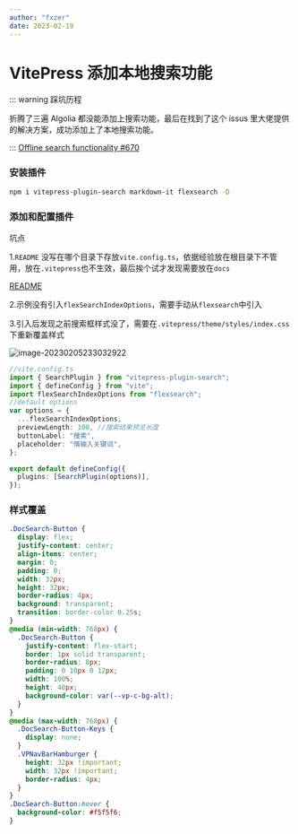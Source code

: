 ```yaml
---
author: "fxzer"
date: 2023-02-19
---
```


# VitePress 添加本地搜索功能

::: warning 踩坑历程

折腾了三遍 Algolia 都没能添加上搜索功能，最后在找到了这个 issus 里大佬提供的解决方案，成功添加上了本地搜索功能。

:::
[Offline search functionality #670](https://github.com/vuejs/vitepress/issues/670)

### 安装插件

```bash
npm i vitepress-plugin-search markdown-it flexsearch -D
```

### 添加和配置插件

坑点

1.`README` 没写在哪个目录下存放`vite.config.ts`，依据经验放在根目录下不管用，放在`.vitepress`也不生效，最后挨个试才发现需要放在`docs`

[README](https://github.com/emersonbottero/vitepress-plugin-search#readme)

2.示例没有引入`flexSearchIndexOptions`，需要手动从`flexsearch`中引入

3.引入后发现之前搜索框样式没了，需要在`.vitepress/theme/styles/index.css`下重新覆盖样式

![image-20230205233032922](https://zerdocs.oss-cn-shanghai.aliyuncs.com/202302052330956.png)

```typescript
//vite.config.ts
import { SearchPlugin } from "vitepress-plugin-search";
import { defineConfig } from "vite";
import flexSearchIndexOptions from "flexsearch";
//default options
var options = {
  ...flexSearchIndexOptions,
  previewLength: 100, //搜索结果预览长度
  buttonLabel: "搜索",
  placeholder: "情输入关键词",
};

export default defineConfig({
  plugins: [SearchPlugin(options)],
});
```

### 样式覆盖

```css
.DocSearch-Button {
  display: flex;
  justify-content: center;
  align-items: center;
  margin: 0;
  padding: 0;
  width: 32px;
  height: 32px;
  border-radius: 4px;
  background: transparent;
  transition: border-color 0.25s;
}
@media (min-width: 768px) {
  .DocSearch-Button {
    justify-content: flex-start;
    border: 1px solid transparent;
    border-radius: 8px;
    padding: 0 10px 0 12px;
    width: 100%;
    height: 40px;
    background-color: var(--vp-c-bg-alt);
  }
}
@media (max-width: 768px) {
  .DocSearch-Button-Keys {
    display: none;
  }
  .VPNavBarHamburger {
    height: 32px !important;
    width: 32px !important;
    border-radius: 4px;
  }
}
.DocSearch-Button:hover {
  background-color: #f5f5f6;
}
```

